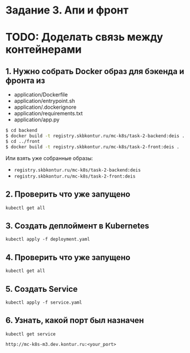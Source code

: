 # Задание 3. Апи и фронт

# TODO: Доделать связь между контейнерами

## 1. Нужно собрать Docker образ для бэкенда и фронта из

 * application/Dockerfile
 * application/entrypoint.sh
 * application/.dockerignore
 * application/requirements.txt
 * application/app.py


```bash
$ cd backend
$ docker build -t registry.skbkontur.ru/mc-k8s/task-2-backend:deis .
$ cd ../front
$ docker build -t registry.skbkontur.ru/mc-k8s/task-2-front:deis .
```

Или взять уже собранные образы:

* `registry.skbkontur.ru/mc-k8s/task-2-backend:deis`
* `registry.skbkontur.ru/mc-k8s/task-2-front:deis`

## 2. Проверить что уже запущено
`kubectl get all`

## 3. Создать деплоймент в Kubernetes

`kubectl apply -f deployment.yaml`

## 4. Проверить что уже запущено
`kubectl get all`

## 5. Создать Service
`kubectl apply -f service.yaml`

## 6. Узнать, какой порт был назначен
`kubectl get service`

`http://mc-k8s-m3.dev.kontur.ru:<your_port>`
